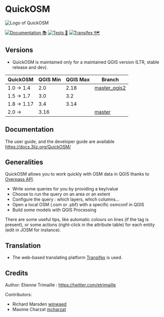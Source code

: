# QuickOSM

![Logo of QuickOSM](QuickOSM/resources/icons/QuickOSM.svg)

[![Documentation 📚](https://github.com/3liz/QuickOSM/actions/workflows/publish-doc.yml/badge.svg)](https://github.com/3liz/QuickOSM/actions/workflows/publish-doc.yml)
[![Tests 🎳](https://github.com/3liz/QuickOSM/actions/workflows/ci.yml/badge.svg)](https://github.com/3liz/QuickOSM/actions/workflows/ci.yml)
[![Transifex 🗺](https://github.com/3liz/QuickOSM/actions/workflows/transifex.yml/badge.svg)](https://github.com/3liz/QuickOSM/actions/workflows/transifex.yml)

## Versions

* QuickOSM is maintained only for a maintained QGIS version (LTR, stable release and dev).

| QuickOSM  | QGIS Min | QGIS Max | Branch       |
|-----------|----------|----------|--------------|
| 1.0 → 1.4 | 2.0      | 2.18     | [master_qgis2](https://github.com/3liz/QuickOSM/tree/master_qgis2) |
| 1.5 → 1.7 | 3.0      | 3.2      |              |
| 1.8 → 1.17| 3.4      | 3.14     |              |
| 2.0 →     | 3.16     |          | [master](https://github.com/3liz/QuickOSM/tree/master)  |

## Documentation

The user guide, and the developer guide are available https://docs.3liz.org/QuickOSM/

## Generalities

QuickOSM allows you to work quickly with OSM data in QGIS thanks to [Overpass API][Overpass].
* Write some queries for you by providing a key/value
* Choose to run the query on an area or an extent
* Configure the query : which layers, which columns…
* Open a local OSM (.osm or .pbf) with a specific osmconf in QGIS
* Build some models with QGIS Processing

There are some useful tips, like automatic colours on lines (if the tag is present),
or some actions (right-click in the attribute table) for each entity (edit in JOSM for instance).

[Overpass]: https://wiki.openstreetmap.org/wiki/Overpass_API

## Translation

* The web-based translating platform [Transifex](https://www.transifex.com/quickosm/gui/dashboard/) is used.

## Credits

Author: Etienne Trimaille : https://twitter.com/etrimaille

Contributors:
* Richard Marsden [winwaed](https://github.com/winwaed)
* Maxime Charzat [mcharzat](https://github.com/mcharzat)
